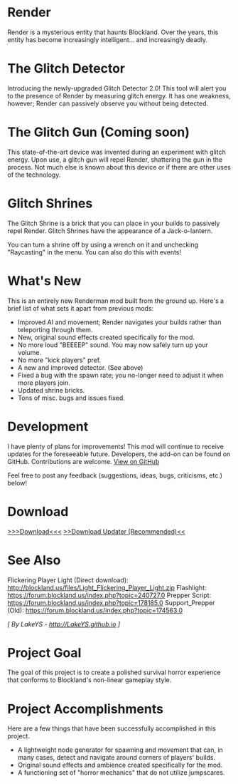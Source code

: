 # Render
Render is a mysterious entity that haunts Blockland. Over the years, this entity has become increasingly intelligent... and increasingly deadly.

# The Glitch Detector
Introducing the newly-upgraded Glitch Detector 2.0! This tool will alert you to the presence of Render by measuring glitch energy. It has one weakness, however; Render can passively observe you without being detected.

# The Glitch Gun (Coming soon)
This state-of-the-art device was invented during an experiment with glitch energy. Upon use, a glitch gun will repel Render, shattering the gun in the process. Not much else is known about this device or if there are other uses of the technology.

# Glitch Shrines
The Glitch Shrine is a brick that you can place in your builds to passively repel Render. Glitch Shrines have the appearance of a Jack-o-lantern.

You can turn a shrine off by using a wrench on it and unchecking "Raycasting" in the menu. You can also do this with events!

# What's New
This is an entirely new Renderman mod built from the ground up. Here's a brief list of what sets it apart from previous mods:
- Improved AI and movement; Render navigates your builds rather than teleporting through them.
- New, original sound effects created specifically for the mod.
- No more loud "BEEEEP" sound. You may now safely turn up your volume.
- No more "kick players" pref.
- A new and improved detector. (See above)
- Fixed a bug with the spawn rate; you no-longer need to adjust it when more players join.
- Updated shrine bricks.
- Tons of misc. bugs and issues fixed.

# Development
I have plenty of plans for improvements! This mod will continue to receive updates for the foreseeable future.
Developers, the add-on can be found on GitHub. Contributions are welcome. [View on GitHub](https://github.com/LakeYS/blockland-render)

Feel free to post any feedback (suggestions, ideas, bugs, criticisms, etc.) below!

# Download
[\>\>\>Download<<<](http://lakeys.github.io/render/latest/Support_Render.zip)
[\>\>Download Updater (Recommended)<<](http://mods.greek2me.us/storage/Support_Updater.zip)

# See Also
Flickering Player Light (Direct download): http://blockland.us/files/Light_Flickering_Player_Light.zip
Flashlight: https://forum.blockland.us/index.php?topic=240727.0
Prepper Script: https://forum.blockland.us/index.php?topic=178185.0
Support_Prepper (Old): https://forum.blockland.us/index.php?topic=174563.0

*[ By LakeYS - http://LakeYS.github.io ]*

# Project Goal
The goal of this project is to create a polished survival horror experience that conforms to Blockland's non-linear gameplay style.

# Project Accomplishments
Here are a few things that have been successfully accomplished in this project.
- A lightweight node generator for spawning and movement that can, in many cases, detect and navigate around corners of players' builds.
- Original sound effects and ambience created specifically for the mod.
- A functioning set of "horror mechanics" that do not utilize jumpscares.
